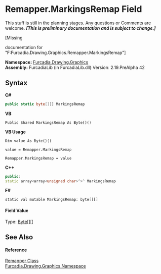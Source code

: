 # Remapper.MarkingsRemap Field
This stuff is still in the planning stages. Any questions or Comments are welcome. _**\[This is preliminary documentation and is subject to change.\]**_

\[Missing <summary> documentation for "F:Furcadia.Drawing.Graphics.Remapper.MarkingsRemap"\]

**Namespace:**&nbsp;<a href="N_Furcadia_Drawing_Graphics">Furcadia.Drawing.Graphics</a><br />**Assembly:**&nbsp;FurcadiaLib (in FurcadiaLib.dll) Version: 2.19.PreAlpha 42

## Syntax

**C#**<br />
``` C#
public static byte[][] MarkingsRemap
```

**VB**<br />
``` VB
Public Shared MarkingsRemap As Byte()()
```

**VB Usage**<br />
``` VB Usage
Dim value As Byte()()

value = Remapper.MarkingsRemap

Remapper.MarkingsRemap = value
```

**C++**<br />
``` C++
public:
static array<array<unsigned char>^>^ MarkingsRemap
```

**F#**<br />
``` F#
static val mutable MarkingsRemap: byte[][]
```


#### Field Value
Type: <a href="http://msdn2.microsoft.com/en-us/library/yyb1w04y" target="_blank">Byte</a>[][]

## See Also


#### Reference
<a href="T_Furcadia_Drawing_Graphics_Remapper">Remapper Class</a><br /><a href="N_Furcadia_Drawing_Graphics">Furcadia.Drawing.Graphics Namespace</a><br />